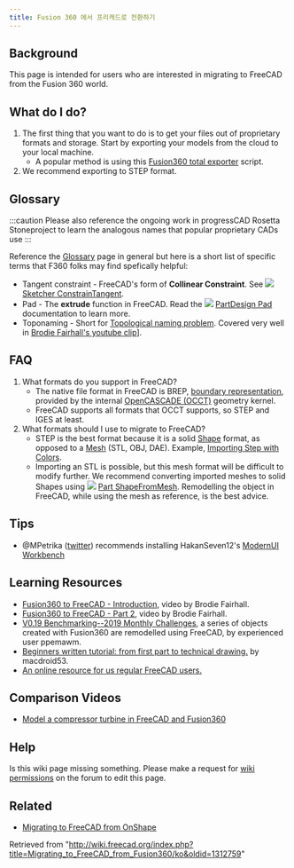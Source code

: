 ```yaml
---
title: Fusion 360 에서 프리캐드로 전환하기
---
```

## Background

This page is intended for users who are interested in migrating to FreeCAD from the Fusion 360 world.

## What do I do?

1. The first thing that you want to do is to get your files out of proprietary formats and storage. Start by exporting your models from the cloud to your local machine.
   * A popular method is using this [Fusion360 total exporter](https://github.com/Jnesselr/fusion-360-total-exporter) script.
2. We recommend exporting to STEP format.

## Glossary

:::caution
Please also reference the ongoing work in progressCAD Rosetta Stoneproject to learn the analogous names that popular proprietary CADs use
:::

Reference the [Glossary](/Glossary "Glossary") page in general but here is a short list of specific terms that F360 folks may find spefically helpful:

* Tangent constraint - FreeCAD's form of **Collinear Constraint**. See ![](/images/Sketcher_ConstrainTangent.svg) [Sketcher ConstrainTangent](/Sketcher_ConstrainTangent#Between_two_lines_.28collinear.29 "Sketcher ConstrainTangent").
* Pad - The **extrude** function in FreeCAD. Read the ![](/images/PartDesign_Pad.svg) [PartDesign Pad](/PartDesign_Pad "PartDesign Pad") documentation to learn more.
* Toponaming - Short for [Topological naming problem](/Topological_naming_problem "Topological naming problem"). Covered very well in [Brodie Fairhall's youtube clip](https://www.youtube.com/watch?v=6p2vqEEmWq4)].

## FAQ

1. What formats do you support in FreeCAD?
   * The native file format in FreeCAD is BREP, [boundary representation](https://en.wikipedia.org/wiki/Boundary_representation), provided by the internal [OpenCASCADE (OCCT)](/OpenCASCADE "OpenCASCADE") geometry kernel.
   * FreeCAD supports all formats that OCCT supports, so STEP and IGES at least.
2. What formats should I use to migrate to FreeCAD?
   * STEP is the best format because it is a solid [Shape](/Shape "Shape") format, as opposed to a [Mesh](/Mesh "Mesh") (STL, OBJ, DAE). Example, [Importing Step with Colors](https://forum.freecadweb.org/viewtopic.php?f=3&t=50308).
   * Importing an STL is possible, but this mesh format will be difficult to modify further. We recommend converting imported meshes to solid Shapes using ![](/images/Part_ShapeFromMesh.svg) [Part ShapeFromMesh](/Part_ShapeFromMesh "Part ShapeFromMesh"). Remodelling the object in FreeCAD, while using the mesh as reference, is the best advice.

## Tips

* @MPetrika ([twitter](https://twitter.com/MPetrikas/status/1362051484704264198)) recommends installing HakanSeven12's [ModernUI Workbench](/ModernUI_Workbench "ModernUI Workbench")

## Learning Resources

* [Fusion360 to FreeCAD - Introduction](https://www.youtube.com/watch?v=_GxJkB23ZHM), video by Brodie Fairhall.
* [Fusion360 to FreeCAD - Part 2](https://www.youtube.com/watch?v=IESZD4QS3P8), video by Brodie Fairhall.
* [V0.19 Benchmarking--2019 Monthly Challenges](https://forum.freecadweb.org/viewtopic.php?f=36&t=50492), a series of objects created with Fusion360 are remodelled using FreeCAD, by experienced user ppemawm.
* [Beginners written tutorial: from first part to technical drawing.](https://github.com/macdroid53/LearningFreeCAD) by macdroid53.
* [An online resource for us regular FreeCAD users.](https://www.freecad.info/)

## Comparison Videos

* [Model a compressor turbine in FreeCAD and Fusion360](https://www.youtube.com/watch?v=kirDbZd0dvI&feature=youtu.be)

## Help

Is this wiki page missing something. Please make a request for [wiki permissions](https://forum.freecadweb.org/viewtopic.php?f=21&t=6830) on the forum to edit this page.

## Related

* [Migrating to FreeCAD from OnShape](/Migrating_to_FreeCAD_from_OnShape "Migrating to FreeCAD from OnShape")

Retrieved from "<http://wiki.freecad.org/index.php?title=Migrating_to_FreeCAD_from_Fusion360/ko&oldid=1312759>"